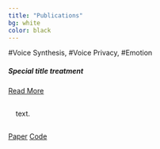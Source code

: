 ```yaml
---
title: "Publications"
bg: white
color: black
---
```

<link rel="stylesheet" href="https://maxcdn.bootstrapcdn.com/bootstrap/4.0.0-alpha.2/css/bootstrap.min.css" integrity="sha384-y3tfxAZXuh4HwSYylfB+J125MxIs6mR5FOHamPBG064zB+AFeWH94NdvaCBm8qnd" crossorigin="anonymous">

<div class="card">
  <div class="card-header"> #Voice Synthesis, #Voice Privacy, #Emotion </div>
  <div class="card-body">
    <h5 class="card-title">Special title treatment</h5>
    <p class="card-text"> 
    <a href="#paper1" class="nav-toggle" data-toggle="collapse">Read More</a>
    <div id="paper1" class="collapse text-justify" style="padding: 15px">
    text.
    </div>
    </p>
    <a href="https://arxiv.org/abs/2007.15064" class="card-link">Paper</a>
    <a href="https://github.com/RanyaJumah/Emotionless_Privacy_Preserving_Speech_Analysis" class="card-link">Code</a>
  </div>
</div>



